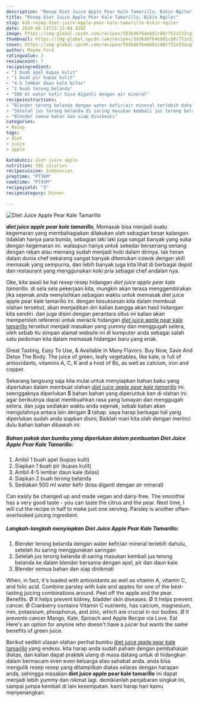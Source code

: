 ```yaml
---
description: "Resep Diet Juice Apple Pear Kale Tamarillo, Bikin Ngiler"
title: "Resep Diet Juice Apple Pear Kale Tamarillo, Bikin Ngiler"
slug: 616-resep-diet-juice-apple-pear-kale-tamarillo-bikin-ngiler
date: 2020-08-11T23:12:04.420Z
image: https://img-global.cpcdn.com/recipes/5936d6f64eb01c80/751x532cq70/diet-juice-apple-pear-kale-tamarillo-foto-resep-utama.jpg
thumbnail: https://img-global.cpcdn.com/recipes/5936d6f64eb01c80/751x532cq70/diet-juice-apple-pear-kale-tamarillo-foto-resep-utama.jpg
cover: https://img-global.cpcdn.com/recipes/5936d6f64eb01c80/751x532cq70/diet-juice-apple-pear-kale-tamarillo-foto-resep-utama.jpg
author: Mayme Ford
ratingvalue: 3
reviewcount: 7
recipeingredient:
- "1 buah apel kupas kulit"
- "1 buah pir kupas kulit"
- "4-5 lembar daun kale bilas"
- "2 buah terong belanda"
- "500 ml water kefir bisa diganti dengan air mineral"
recipeinstructions:
- "Blender terong belanda dengan water kefir/air mineral terlebih dahulu, setelah itu saring menggunakan saringan"
- "Setelah jus terong belanda di saring masukan kembali jus terong belanda ke dalam blender bersama dengan apel, pir dan daun kale"
- "Blender semua bahan dan siap dinikmati"
categories:
- Resep
tags:
- diet
- juice
- apple

katakunci: diet juice apple 
nutrition: 195 calories
recipecuisine: Indonesian
preptime: "PT36M"
cooktime: "PT45M"
recipeyield: "3"
recipecategory: Dinner

---
```



![Diet Juice Apple Pear Kale Tamarillo](https://img-global.cpcdn.com/recipes/5936d6f64eb01c80/751x532cq70/diet-juice-apple-pear-kale-tamarillo-foto-resep-utama.jpg)

<b><i>diet juice apple pear kale tamarillo</i></b>, Memasak bisa menjadi suatu kegemaran yang membahagiakan dilakukan oleh sebagian besar kalangan. tidaklah hanya para bunda, sebagian laki laki juga sangat banyak yang suka dengan kegemaran ini. walaupun hanya untuk sekedar bersenang senang dengan rekan atau memang sudah menjadi hobi dalam dirinya. tak heran dalam dunia chef sekarang sangat banyak ditemukan cowok dengan skill memasak yang sempurna, dan lebih banyak juga kita lihat di berbagai depot dan restaurant yang menggunakan koki pria sebagai chef andalan nya.

Oke, kita awali ke hal resep resep hidangan <i>diet juice apple pear kale tamarillo</i>. di sela sela pekerjaan kita, mungkin akan terasa menggembirakan jika sejenak anda menyisihkan sebagian waktu untuk memasak diet juice apple pear kale tamarillo ini. dengan kesuksesan kita dalam membuat olahan tersebut, akan menjadikan diri kalian bangga akan hasil hidangan kita sendiri. dan juga disini dengan perantara situs ini kalian akan memperoleh referensi untuk meracik hidangan <u>diet juice apple pear kale tamarillo</u> tersebut menjadi masakan yang yummy dan menggugah selera, oleh sebab itu simpan alamat website ini di komputer anda sebagai salah satu pedoman kita dalam memasak hidangan baru yang enak.

Great Tasting, Easy To Use, &amp; Available In Many Flavors. Buy Now, Save And Detox The Body. The juice of green, leafy vegetables, like kale, is full of antioxidants, vitamins A, C, K and a host of Bs, as well as calcium, iron and copper.


Sekarang langsung saja kita mulai untuk menyiapkan bahan baku yang diperlukan dalam membuat olahan <u><i>diet juice apple pear kale tamarillo</i></u> ini. seenggaknya diperlukan <b>5</b> bahan bahan yang diperuntuk kan di olahan ini. agar berikutnya dapat membuahkan rasa yang lumayan dan menggugah selera. dan juga sediakan waktu anda sejenak, sebab kalian akan mengolahnya antara lain dengan <b>3</b> tahap. saya harap berbagai hal yang diperlukan sudah anda siapkan disini, Baiklah mari kita olah dengan merinci dulu bahan bahan dibawah ini.

<!--inarticleads1-->

##### Bahan pokok dan bumbu yang diperlukan dalam pembuatan Diet Juice Apple Pear Kale Tamarillo:

1. Ambil 1 buah apel (kupas kulit)
1. Siapkan 1 buah pir (kupas kulit)
1. Ambil 4-5 lembar daun kale (bilas)
1. Siapkan 2 buah terong belanda
1. Sediakan 500 ml water kefir (bisa diganti dengan air mineral)


Can easily be changed up and made vegan and dairy-free. The smoothie has a very good taste - you can taste the citrus and the pear. Next time, I will cut the recipe in half to make just one serving. Parsley is another often-overlooked juicing ingredient. 

<!--inarticleads2-->

##### Langkah-langkah menyiapkan Diet Juice Apple Pear Kale Tamarillo:

1. Blender terong belanda dengan water kefir/air mineral terlebih dahulu, setelah itu saring menggunakan saringan
1. Setelah jus terong belanda di saring masukan kembali jus terong belanda ke dalam blender bersama dengan apel, pir dan daun kale
1. Blender semua bahan dan siap dinikmati


When, in fact, it&#39;s loaded with antioxidants as well as vitamin A, vitamin C, and folic acid. Combine parsley with kale and apples for one of the best-tasting juicing combinations around. Peel off the apple and the pear. Benefits. Ø It helps prevent kidney, bladder skin diseases. Ø It helps prevent cancer. Ø Cranberry contains Vitamin C nutrients, has calcium, magnesium, iron, potassium, phosphorus, and zinc, which are crucial in our bodies. Ø It prevents cancer Mango, Kale, Spinach and Apple Recipe via Love. Eat Here&#39;s an option for anyone who doesn&#39;t have a juicer but wants the same benefits of green juice. 

Berikut sedikit ulasan olahan perihal bumbu <u>diet juice apple pear kale tamarillo</u> yang endess. kita harap anda sudah paham dengan pembahasan diatas, dan kalian dapat praktek ulang di masa datang untuk di hidangkan dalam bermacam even even keluarga atau sahabat anda. anda bisa mengulik resep resep yang ditampilkan diatas selaras dengan harapan anda, sehingga masakan <b>diet juice apple pear kale tamarillo</b> ini dapat menjadi lebih yummy dan nikmat lagi. demikianlah penjabaran singkat ini, sampai jumpa kembali di lain kesempatan. kami harap hari kamu menyenangkan.
